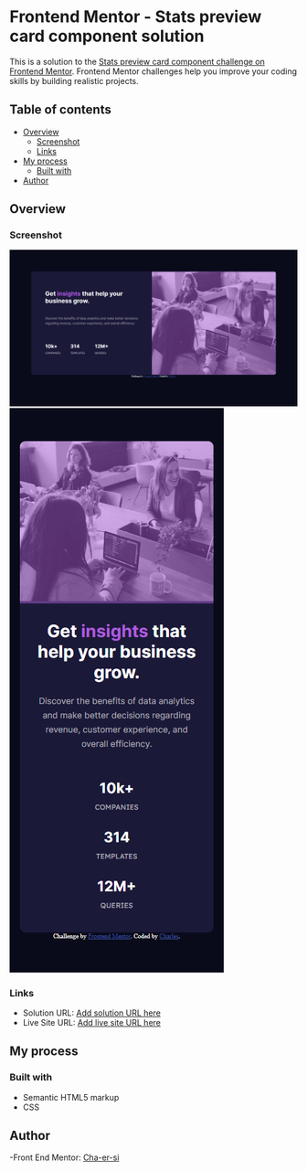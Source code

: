 # Frontend Mentor - Stats preview card component solution

This is a solution to the [Stats preview card component challenge on Frontend Mentor](https://www.frontendmentor.io/challenges/stats-preview-card-component-8JqbgoU62). Frontend Mentor challenges help you improve your coding skills by building realistic projects.

## Table of contents

- [Overview](#overview)
  - [Screenshot](#screenshot)
  - [Links](#links)
- [My process](#my-process)
  - [Built with](#built-with)
- [Author](#author)

## Overview

### Screenshot

![](./screenshots/desktop.png)
![](./screenshots/mobile.png)

### Links

- Solution URL: [Add solution URL here](https://www.frontendmentor.io/solutions/stats-preview-card-component-msDtpAkeCv)
- Live Site URL: [Add live site URL here](https://stats-preview-card-component-charles.netlify.app/)

## My process

### Built with

- Semantic HTML5 markup
- CSS

## Author

-Front End Mentor: [Cha-er-si](https://www.frontendmentor.io/profile/Cha-er-si)
